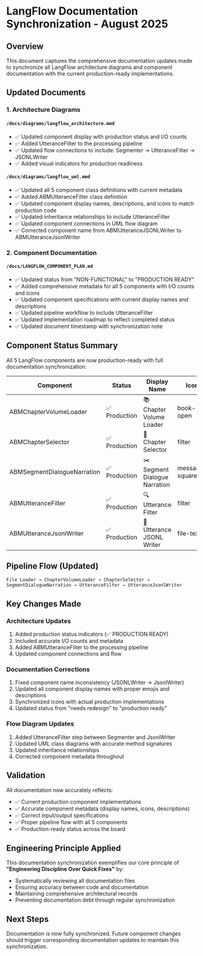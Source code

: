 # LangFlow Documentation Synchronization - August 2025

## Overview

This document captures the comprehensive documentation updates made to synchronize all LangFlow architecture diagrams and component documentation with the current production-ready implementations.

## Updated Documents

### 1. Architecture Diagrams

#### `/docs/diagrams/langflow_architecture.mmd`

- ✅ Updated component display with production status and I/O counts
- ✅ Added UtteranceFilter to the processing pipeline
- ✅ Updated flow connections to include: Segmenter → UtteranceFilter → JSONLWriter
- ✅ Added visual indicators for production readiness

#### `/docs/diagrams/langflow_uml.mmd`

- ✅ Updated all 5 component class definitions with current metadata
- ✅ Added ABMUtteranceFilter class definition
- ✅ Updated component display names, descriptions, and icons to match production code
- ✅ Updated inheritance relationships to include UtteranceFilter
- ✅ Updated component connections in UML flow diagram
- ✅ Corrected component name from ABMUtteranceJSONLWriter to ABMUtteranceJsonlWriter

### 2. Component Documentation

#### `/docs/LANGFLOW_COMPONENT_PLAN.md`

- ✅ Updated status from "NON-FUNCTIONAL" to "PRODUCTION READY"
- ✅ Added comprehensive metadata for all 5 components with I/O counts and icons
- ✅ Updated component specifications with current display names and descriptions
- ✅ Updated pipeline workflow to include UtteranceFilter
- ✅ Updated implementation roadmap to reflect completed status
- ✅ Updated document timestamp with synchronization note

## Component Status Summary

All 5 LangFlow components are now production-ready with full documentation synchronization:

| Component | Status | Display Name | Icon | Inputs | Outputs |
|-----------|---------|--------------|------|---------|---------|
| ABMChapterVolumeLoader | ✅ Production | 📚 Chapter Volume Loader | book-open | 3 | 1 |
| ABMChapterSelector | ✅ Production | 🎯 Chapter Selector | filter | 3 | 1 |
| ABMSegmentDialogueNarration | ✅ Production | ✂️ Segment Dialogue Narration | message-square | 1 | 1 |
| ABMUtteranceFilter | ✅ Production | 🔍 Utterance Filter | filter | 5 | 1 |
| ABMUtteranceJsonlWriter | ✅ Production | 💾 Utterance JSONL Writer | file-text | 2 | 1 |

## Pipeline Flow (Updated)

```
File Loader → ChapterVolumeLoader → ChapterSelector → SegmentDialogueNarration → UtteranceFilter → UtteranceJsonlWriter
```

## Key Changes Made

### Architecture Updates

1. Added production status indicators (✅ PRODUCTION READY)
2. Included accurate I/O counts and metadata
3. Added ABMUtteranceFilter to the processing pipeline
4. Updated component connections and flow

### Documentation Corrections

1. Fixed component name inconsistency (JSONLWriter → JsonlWriter)
2. Updated all component display names with proper emojis and descriptions
3. Synchronized icons with actual production implementations
4. Updated status from "needs redesign" to "production ready"

### Flow Diagram Updates  

1. Added UtteranceFilter step between Segmenter and JsonlWriter
2. Updated UML class diagrams with accurate method signatures
3. Updated inheritance relationships
4. Corrected component metadata throughout

## Validation

All documentation now accurately reflects:

- ✅ Current production component implementations
- ✅ Accurate component metadata (display names, icons, descriptions)
- ✅ Correct input/output specifications
- ✅ Proper pipeline flow with all 5 components
- ✅ Production-ready status across the board

## Engineering Principle Applied

This documentation synchronization exemplifies our core principle of **"Engineering Discipline Over Quick Fixes"** by:

- Systematically reviewing all documentation files
- Ensuring accuracy between code and documentation
- Maintaining comprehensive architectural records
- Preventing documentation debt through regular synchronization

## Next Steps

Documentation is now fully synchronized. Future component changes should trigger corresponding documentation updates to maintain this synchronization.
